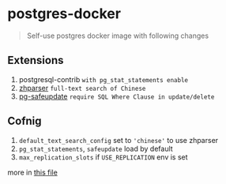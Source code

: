 # postgres-docker

> Self-use postgres docker image with following changes

## Extensions

1. postgresql-contrib `with pg_stat_statements enable`
1. [zhparser](https://github.com/amutu/zhparser/) `full-text search of Chinese`
1. [pg-safeupdate](https://github.com/eradman/pg-safeupdate) `require SQL Where Clause in update/delete`

## Cofnig

1. `default_text_search_config` set to `'chinese'` to use zhparser
1. `pg_stat_statements`, `safeupdate` load by default
1. `max_replication_slots` if `USE_REPLICATION` env is set

more in [this file](https://github.com/fengkx/postgres-docker/blob/master/init_extension.sh)
